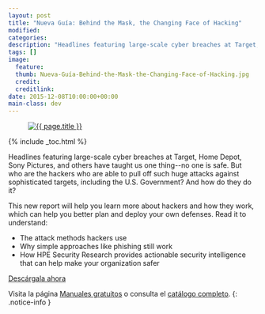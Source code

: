 ```yaml
---
layout: post
title: "Nueva Guía: Behind the Mask, the Changing Face of Hacking"
modified:
categories:
description: "Headlines featuring large-scale cyber breaches at Target, Home Depot, Sony Pictures, and others have taught us one thing--no one is safe. But who are the hackers who are able to pull off such huge attacks against sophisticated targets, including the U.S. Government? And how do they do it?"
tags: []
image:
  feature:
  thumb: Nueva-Guía-Behind-the-Mask-the-Changing-Face-of-Hacking.jpg
  credit:
  creditlink:
date: 2015-12-08T10:00:00+00:00
main-class: dev
---
```


<figure>
  <a href="http://elbauldelprogramador.tradepub.com/c/pubRD.mpl?sr=oc&_t=oc:&qf=w_hp467"><img src="/assets/img/Nueva-Guía-Behind-the-Mask-the-Changing-Face-of-Hacking2.jpg" title="{{ page.title }}" alt="{{ page.title }}" /></a>
</figure>

{% include _toc.html %}

Headlines featuring large-scale cyber breaches at Target, Home Depot, Sony Pictures, and others have taught us one thing--no one is safe. But who are the hackers who are able to pull off such huge attacks against sophisticated targets, including the U.S. Government? And how do they do it?

This new report will help you learn more about hackers and how they work, which can help you better plan and deploy your own defenses. Read it to understand:

<!--ad-->

- The attack methods hackers use
- Why simple approaches like phishing still work
- How HPE Security Research provides actionable security intelligence that can help make your organization safer

<div class="btn-success">
  <a href="http://elbauldelprogramador.tradepub.com/c/pubRD.mpl?sr=oc&_t=oc:&qf=w_hp467" target="_blank">Descárgala ahora</a>
</div>

Visita la página [Manuales gratuitos][2] o consulta el [catálogo completo][3].
{: .notice-info }

[2]: /manuales-gratuitos/
[3]: http://elbauldelprogramador.tradepub.com/category/information-technology/1207/ "Catálogo completo de Guías gratuítas "
